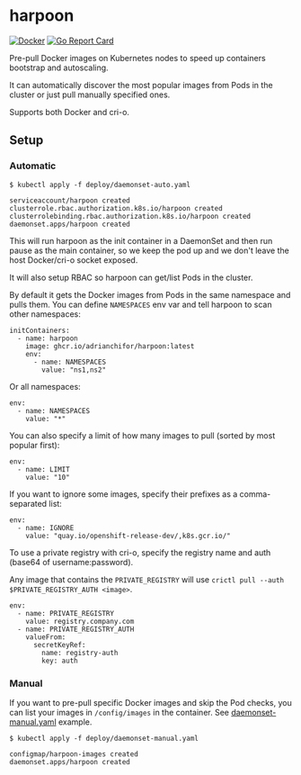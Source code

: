 # harpoon

[![Docker](https://github.com/adrianchifor/harpoon/workflows/Publish%20Docker/badge.svg)](https://github.com/adrianchifor/harpoon/actions?query=workflow%3A%22Publish+Docker%22) [![Go Report Card](https://goreportcard.com/badge/github.com/adrianchifor/harpoon)](https://goreportcard.com/report/github.com/adrianchifor/harpoon)

Pre-pull Docker images on Kubernetes nodes to speed up containers bootstrap and autoscaling.

It can automatically discover the most popular images from Pods in the cluster or just pull manually specified ones.

Supports both Docker and cri-o.

## Setup

### Automatic

```
$ kubectl apply -f deploy/daemonset-auto.yaml

serviceaccount/harpoon created
clusterrole.rbac.authorization.k8s.io/harpoon created
clusterrolebinding.rbac.authorization.k8s.io/harpoon created
daemonset.apps/harpoon created
```

This will run harpoon as the init container in a DaemonSet and then run pause as the main container, so we keep the pod up and we don't leave the host Docker/cri-o socket exposed.

It will also setup RBAC so harpoon can get/list Pods in the cluster.

By default it gets the Docker images from Pods in the same namespace and pulls them. You can define `NAMESPACES` env var and tell harpoon to scan other namespaces:

```
initContainers:
  - name: harpoon
    image: ghcr.io/adrianchifor/harpoon:latest
    env:
      - name: NAMESPACES
        value: "ns1,ns2"
```

Or all namespaces:

```
env:
  - name: NAMESPACES
    value: "*"
```

You can also specify a limit of how many images to pull (sorted by most popular first):

```
env:
  - name: LIMIT
    value: "10"
```

If you want to ignore some images, specify their prefixes as a comma-separated list:

```
env:
  - name: IGNORE
    value: "quay.io/openshift-release-dev/,k8s.gcr.io/"
```

To use a private registry with cri-o, specify the registry name and auth (base64 of username:password).

Any image that contains the `PRIVATE_REGISTRY` will use `crictl pull --auth $PRIVATE_REGISTRY_AUTH <image>`.

```
env:
  - name: PRIVATE_REGISTRY
    value: registry.company.com
  - name: PRIVATE_REGISTRY_AUTH
    valueFrom:
      secretKeyRef:
        name: registry-auth
        key: auth
```

### Manual

If you want to pre-pull specific Docker images and skip the Pod checks, you can list your images in `/config/images` in the container. See [daemonset-manual.yaml](./deploy/daemonset-manual.yaml) example.

```
$ kubectl apply -f deploy/daemonset-manual.yaml

configmap/harpoon-images created
daemonset.apps/harpoon created
```
